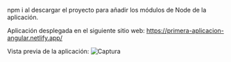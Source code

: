
npm i al descargar el proyecto para añadir los módulos de Node de la aplicación.

Aplicación desplegada en el siguiente sitio web:
https://primera-aplicacion-angular.netlify.app/

Vista previa de la aplicación:
![Captura](https://user-images.githubusercontent.com/55484655/131996770-828a1101-bc01-4d49-bc11-cc50e611a97c.PNG)

